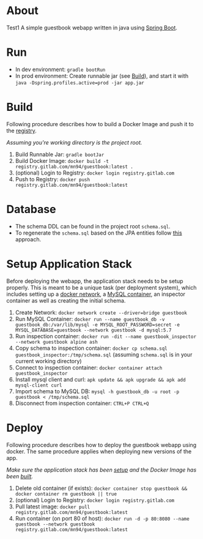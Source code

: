 # About
Test1
A simple guestbook webapp written in java using [Spring Boot](https://spring.io/projects/spring-boot).

# Run

* In dev environment: `gradle bootRun`
* In prod environment: Create runnable jar (see [Build](#Build)), and start it with `java -Dspring.profiles.active=prod -jar app.jar`

# Build

Following procedure describes how to build a Docker Image and push it to the [registry](https://gitlab.com/mn94/guestbook/container_registry).

*Assuming you're working directory is the project root.*

1. Build Runnable Jar: `gradle bootJar`
2. Build Docker Image: `docker build -t registry.gitlab.com/mn94/guestbook:latest .`
3. (optional) Login to Registry: `docker login registry.gitlab.com`
4. Push to Registry: `docker push registry.gitlab.com/mn94/guestbook:latest`

# Database

* The schema DDL can be found in the project root `schema.sql`.
* To regenerate the `schema.sql` based on the JPA entities follow [this](https://stackoverflow.com/questions/36966337/how-to-generate-a-ddl-creation-script-with-a-modern-spring-boot-data-jpa-and-h) approach.

# Setup Application Stack

Before deploying the webapp, the application stack needs to be setup properly. This is meant to be a unique task (per deployment system), which includes setting up a [docker network](https://docs.docker.com/network/), a [MySQL container](https://hub.docker.com/_/mysql), an inspector container as well as creating the initial schema.

1. Create Network: `docker network create --driver=bridge guestbook`
2. Run MySQL Container: `docker run --name guestbook_db -v guestbook_db:/var/lib/mysql -e MYSQL_ROOT_PASSWORD=secret -e MYSQL_DATABASE=guestbook --network guestbook -d mysql:5.7`
3. Run inspection container: `docker run -dit --name guestbook_inspector --network guestbook alpine ash`
4. Copy schema to inspection container: `docker cp schema.sql guestbook_inspector:/tmp/schema.sql` (assuming `schema.sql` is in your current working directory)
5. Connect to inspection container: `docker container attach guestbook_inspector`
6. Install mysql client and curl: `apk update && apk upgrade && apk add mysql-client curl`
7. Import schema to MySQL DB: `mysql -h guestbook_db -u root -p guestbook < /tmp/schema.sql`
8. Disconnect from inspection container: `CTRL+P CTRL+Q`

# Deploy

Following procedure describes how to deploy the guestbook webapp using docker. The same procedure applies when deploying new versions of the app. 

*Make sure the application stack has been [setup](#setup-application-stack) and the Docker Image has been [built](#Build).*

1. Delete old container (if exists): `docker container stop guestbook && docker container rm guestbook || true`
2. (optional) Login to Registry: `docker login registry.gitlab.com`
3. Pull latest image: `docker pull registry.gitlab.com/mn94/guestbook:latest`
4. Run container (on port 80 of host): `docker run -d -p 80:8080 --name guestbook --network guestbook registry.gitlab.com/mn94/guestbook:latest`
